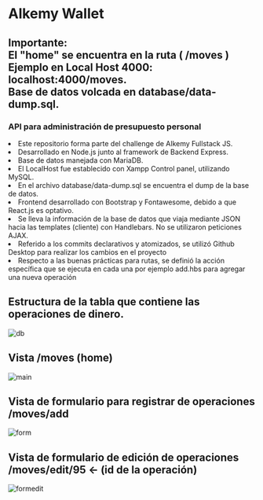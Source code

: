 # Alkemy Wallet
<h2> Importante: <br> El "home" se encuentra en la ruta ( /moves ) <br>
Ejemplo en Local Host 4000: localhost:4000/moves.  <br>
Base de datos volcada en database/data-dump.sql. </h2>

<div> <h3> API para administración de presupuesto personal </h3> 
  <li> Este repositorio forma parte del challenge de Alkemy Fullstack JS. </li>
  <li> Desarrollado en Node.js junto al framework de Backend Express. </li>
  <li> Base de datos manejada con MariaDB. </li>
  <li> El LocalHost fue establecido con Xampp Control panel, utilizando MySQL. </li>
  <li> En el archivo database/data-dump.sql se encuentra el dump de la base de datos.</li>
  <li> Frontend desarrollado con Bootstrap y Fontawesome, debido a que React.js es optativo. </li>
  <li> Se lleva la información de la base de datos que viaja mediante JSON hacia las templates (cliente) con Handlebars. No se utilizaron peticiones AJAX. </li>
  <li> Referido a los commits declarativos y atomizados, se utilizó Github Desktop para realizar los cambios en el proyecto </li>
  <li> Respecto a las buenas prácticas para rutas, se definió la acción específica que se ejecuta en cada una por ejemplo add.hbs para agregar una nueva operación </li> 
 </div>
 
<h2> Estructura de la tabla que contiene las operaciones de dinero. </h2>

![db](https://user-images.githubusercontent.com/91494874/159546987-577b0f8a-8941-4bab-80ce-53272f5cd9c8.jpg)



<h2> Vista /moves (home) </h2>

![main](https://user-images.githubusercontent.com/91494874/155935157-7cdbca72-d240-457c-a9cb-f271430e7e4e.jpg)


<h2> Vista de formulario para registrar de operaciones /moves/add </h2>

![form](https://user-images.githubusercontent.com/91494874/156025335-bc22da10-8e5b-48b4-866c-92a221765b19.jpg)

<h2> Vista de formulario de edición de operaciones /moves/edit/95 <- (id de la operación) </h2>

![formedit](https://user-images.githubusercontent.com/91494874/156026624-073a1fc9-5acb-44dc-ac17-d3c1958f7ca3.jpg)
